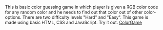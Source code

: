 This is basic color guessing game in which player is given a RGB color code for any random color and he needs to find out that color out of other color-options. There are two difficulty levels "Hard" and "Easy". This game is made using basic HTML, CSS and JavaScript.
Try it out. [ColorGame](https://shinigami017.github.io/ColorGame/index.html)
